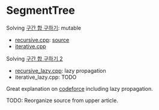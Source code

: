 # SegmentTree

Solving [구간 합 구하기](https://www.acmicpc.net/problem/2042): mutable
- [recursive.cpp](./recursive.cpp): [source](https://www.acmicpc.net/blog/view/9)
- [iterative.cpp](./iterative.cpp)

Solving [구간 합 구하기 2](https://www.acmicpc.net/problem/10999)
- [recursive_lazy.cpp](./recursive_lazy.cpp): lazy propagation
- iterative_lazy.cpp: TODO

Great explanation on [codeforce](https://codeforces.com/blog/entry/18051) including lazy propagation.

TODO: Reorganize source from upper article.